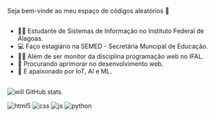 Seja bem-vinde ao meu espaço de códigos aleatórios 🏡

##

- 👨‍🎓 Estudante de Sistemas de Informação no Instituto Federal de Alagoas.
- 💻 Faço estagiário na SEMED - Secretária Muncipal de Educação.
- 👨‍💻 Além de ser monitor da disciplina programação web no IFAL.
- 📱 Procurando aprimorar no desenvolvimento web.
- 🤖 E apaixonado por IoT, AI e ML.

##

![will GitHub stats](https://github-readme-stats.vercel.app/api?username=antonioancelmo&show_icons=true&theme=discord_old_blurple&&include_all_commits=true&count_private=true)

<div style="display: inline_block">
  <img align="center" alt="html5" src="https://img.shields.io/badge/HTML5-E34F26?style=for-the-badge&logo=html5&logoColor=white" />
  <img align="center" alt="css" src="https://img.shields.io/badge/CSS3-1572B6?style=for-the-badge&logo=css3&logoColor=white" />
  <img align="center" alt="js" src="https://img.shields.io/badge/JavaScript-F7DF1E?style=for-the-badge&logo=javascript&logoColor=black" />
  <img align="center" alt="python" src="https://img.shields.io/badge/Python-3776AB?style=for-the-badge&logo=python&logoColor=white" />
</div><br/>
